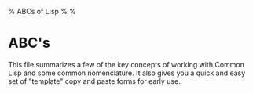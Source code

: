 % ABCs of Lisp
%
%

ABC's
===

This file summarizes a few of the key concepts of working with Common
Lisp and some common nomenclature. It also gives you a quick and easy
set of "template" copy and paste forms for early use.
